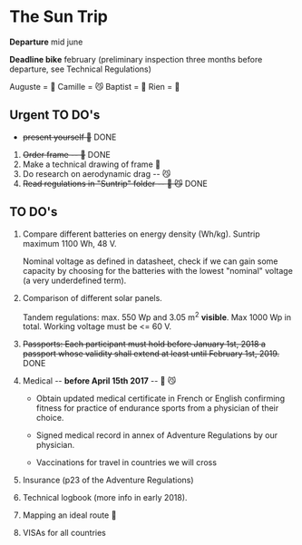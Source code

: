 # The Sun Trip
**Departure** mid june

**Deadline bike** february (preliminary inspection three months before departure, see Technical Regulations)

Auguste = :hear_no_evil:
Camille = :smirk_cat:
Baptist = :pig2:
Rien    = :car:


## Urgent TO DO's

- ~~present yourself :hear_no_evil:~~ DONE

1. ~~Order frame -- :hear_no_evil:~~ DONE
2. Make a technical drawing of frame :hear_no_evil:
3. Do research on aerodynamic drag -- :smirk_cat:
4. ~~Read regulations in "Suntrip" folder -- :hear_no_evil: :smirk_cat:~~ DONE

## TO DO's

1. Compare different batteries on energy density (Wh/kg). Suntrip maximum 1100 Wh, 48 V.

   Nominal voltage as defined in datasheet, check if we can gain some capacity by choosing for the batteries with the lowest "nominal" voltage (a very underdefined term).

2. Comparison of different solar panels.

   Tandem regulations: max. 550 Wp and 3.05 m<sup>2</sup> __visible__. Max 1000 Wp in total. Working voltage must be <= 60 V.

3. ~~Passports: Each participant must hold before January 1st, 2018 a passport whose validity shall extend at least until February 1st, 2019.~~ DONE
 
4. Medical -- **before April 15th 2017** -- :hear_no_evil: :smirk_cat:

   - Obtain updated medical certificate in French or English confirming fitness for practice of endurance sports from a physician of their choice.

   - Signed medical record in annex of Adventure Regulations by our physician.

   - Vaccinations for travel in countries we will cross

5. Insurance (p23 of the Adventure Regulations)

6. Technical logbook (more info in early 2018).

7. Mapping an ideal route :hear_no_evil:

8. VISAs for all countries



